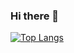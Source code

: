 ### Hi there 👋
[![Top Langs](https://github-readme-stats.vercel.app/api/top-langs/?username=fumikun
)](https://github.com/anuraghazra/github-readme-stats)
<!--
**fumikun/fumikun** is a ✨ _special_ ✨ repository because its `README.md` (this file) appears on your GitHub profile.

Here are some ideas to get you started:

- 🔭 I’m currently working on ...
- 🌱 I’m currently learning ...
- 👯 I’m looking to collaborate on ...
- 🤔 I’m looking for help with ...
- 💬 Ask me about ...
- 📫 How to reach me: ...
- 😄 Pronouns: ...
- ⚡ Fun fact: ...
-->
